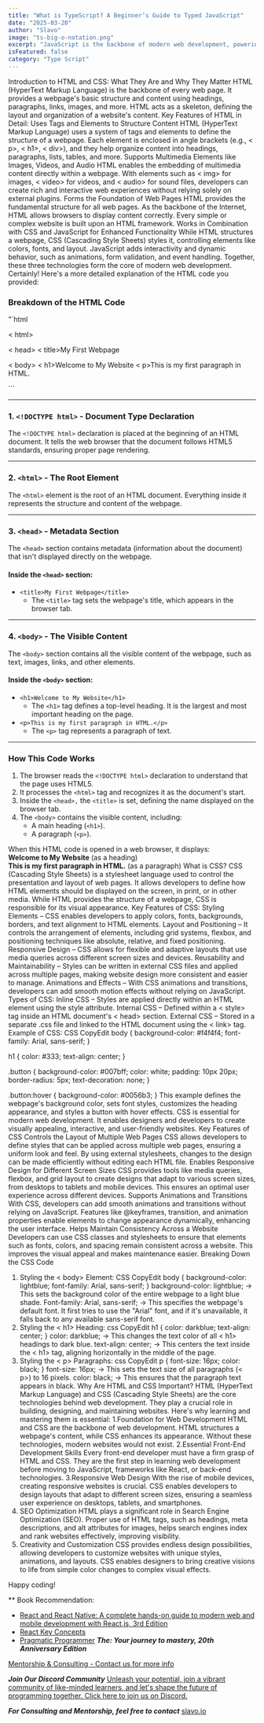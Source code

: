 ```yaml
---
title: "What is TypeScript? A Beginner’s Guide to Typed JavaScript"
date: "2025-03-20"
author: "Slavo"
image: "ts-big-o-notation.png"
excerpt: "JavaScript is the backbone of modern web development, powering everything from dynamic websites to complex web applications."
isFeatured: false
category: "Type Script"
---
```



Introduction to HTML and CSS: What They Are and Why They Matter
HTML (HyperText Markup Language) is the backbone of every web page. It provides a webpage's basic structure and content using headings, paragraphs, links, images, and more. HTML acts as a skeleton, defining the layout and organization of a website's content.
Key Features of HTML in Detail:
Uses Tags and Elements to Structure Content
 HTML (HyperText Markup Language) uses a system of tags and elements to define the structure of a webpage. Each element is enclosed in angle brackets (e.g., < p>, <  h1>, < div>), and they help organize content into headings, paragraphs, lists, tables, and more.
Supports Multimedia Elements like Images, Videos, and Audio
 HTML enables the embedding of multimedia content directly within a webpage. With elements such as < img> for images, < video> for videos, and < audio> for sound files, developers can create rich and interactive web experiences without relying solely on external plugins.
Forms the Foundation of Web Pages
 HTML provides the fundamental structure for all web pages. As the backbone of the Internet, HTML allows browsers to display content correctly. Every simple or complex website is built upon an HTML framework.
Works in Combination with CSS and JavaScript for Enhanced Functionality
 While HTML structures a webpage, CSS (Cascading Style Sheets) styles it, controlling elements like colors, fonts, and layout. JavaScript adds interactivity and dynamic behavior, such as animations, form validation, and event handling. Together, these three technologies form the core of modern web development.
Certainly! Here's a more detailed explanation of the HTML code you provided:  

### **Breakdown of the HTML Code**  

"`html
<!DOCTYPE html>
< html>

< head>
    < title>My First Webpage</title>
</head>
< body>
    < h1>Welcome to My Website</h1>
    < p>This is my first paragraph in HTML.</p>
</body>
</html>
```

---

### **1. `<!DOCTYPE html>` - Document Type Declaration**

The `<!DOCTYPE html>` declaration is placed at the beginning of an HTML document. It tells the web browser that the document follows HTML5 standards, ensuring proper page rendering.  

---

### **2. `<html>` - The Root Element**

The `<html>` element is the root of an HTML document. Everything inside it represents the structure and content of the webpage.

---

### **3. `<head>` - Metadata Section**

The `<head>` section contains metadata (information about the document) that isn't displayed directly on the webpage.  

#### **Inside the `<head>` section:**

- `<title>My First Webpage</title>`  
  - The `<title>` tag sets the webpage's title, which appears in the browser tab.

---

### **4. `<body>` - The Visible Content**

The `<body>` section contains all the visible content of the webpage, such as text, images, links, and other elements.

#### **Inside the `<body>` section:**

- `<h1>Welcome to My Website</h1>`  
  - The `<h1>` tag defines a top-level heading. It is the largest and most important heading on the page.  
- `<p>This is my first paragraph in HTML.</p>`  
  - The `<p>` tag represents a paragraph of text.

---

### **How This Code Works**

1. The browser reads the `<!DOCTYPE html>` declaration to understand that the page uses HTML5.
2. It processes the `<html>` tag and recognizes it as the document's start.
3. Inside the `<head>,` the `<title>` is set, defining the name displayed on the browser tab.
4. The `<body>` contains the visible content, including:
   - A main heading (`<h1>`).
   - A paragraph (`<p>`).

When this HTML code is opened in a web browser, it displays:  
**Welcome to My Website** (as a heading)  
**This is my first paragraph in HTML.** (as a paragraph)
What is CSS?
CSS (Cascading Style Sheets) is a stylesheet language used to control the presentation and layout of web pages. It allows developers to define how HTML elements should be displayed on the screen, in print, or in other media. While HTML provides the structure of a webpage, CSS is responsible for its visual appearance.
Key Features of CSS:
Styling Elements – CSS enables developers to apply colors, fonts, backgrounds, borders, and text alignment to HTML elements.
Layout and Positioning – It controls the arrangement of elements, including grid systems, flexbox, and positioning techniques like absolute, relative, and fixed positioning.
Responsive Design – CSS allows for flexible and adaptive layouts that use media queries across different screen sizes and devices.
Reusability and Maintainability – Styles can be written in external CSS files and applied across multiple pages, making website design more consistent and easier to manage.
Animations and Effects – With CSS animations and transitions, developers can add smooth motion effects without relying on JavaScript.
Types of CSS:
Inline CSS – Styles are applied directly within an HTML element using the style attribute.
Internal CSS – Defined within a < style> tag inside an HTML document's < head> section.
External CSS – Stored in a separate .css file and linked to the HTML document using the < link> tag.
Example of CSS:
CSS
CopyEdit
body {
    background-color: #f4f4f4;
    font-family: Arial, sans-serif;
}

h1 {
    color: #333;
    text-align: center;
}

.button {
    background-color: #007bff;
    color: white;
    padding: 10px 20px;
    border-radius: 5px;
    text-decoration: none;
}

.button:hover {
    background-color: #0056b3;
}
This example defines the webpage's background color, sets font styles, customizes the heading appearance, and styles a button with hover effects.
CSS is essential for modern web development. It enables designers and developers to create visually appealing, interactive, and user-friendly websites.
Key Features of CSS
Controls the Layout of Multiple Web Pages
 CSS allows developers to define styles that can be applied across multiple web pages, ensuring a uniform look and feel. By using external stylesheets, changes to the design can be made efficiently without editing each HTML file.
Enables Responsive Design for Different Screen Sizes
 CSS provides tools like media queries, flexbox, and grid layout to create designs that adapt to various screen sizes, from desktops to tablets and mobile devices. This ensures an optimal user experience across different devices.
Supports Animations and Transitions
 With CSS, developers can add smooth animations and transitions without relying on JavaScript. Features like @keyframes, transition, and animation properties enable elements to change appearance dynamically, enhancing the user interface.
Helps Maintain Consistency Across a Website
 Developers can use CSS classes and stylesheets to ensure that elements such as fonts, colors, and spacing remain consistent across a website. This improves the visual appeal and makes maintenance easier.
Breaking Down the CSS Code

1. Styling the < body> Element:
CSS
CopyEdit
body {
    background-color: lightblue;
    font-family: Arial, sans-serif;
}
background-color: lightblue; → This sets the background color of the entire webpage to a light blue shade.
Font-family: Arial, sans-serif; → This specifies the webpage's default font. It first tries to use the "Arial" font, and if it's unavailable, it falls back to any available sans-serif font.
2. Styling the < h1> Heading:
css
CopyEdit
h1 {
    color: darkblue;
    text-align: center;
}
color: darkblue; → This changes the text color of all < h1> headings to dark blue.
text-align: center; → This centers the text inside the < h1> tag, aligning horizontally in the middle of the page.
3. Styling the < p> Paragraphs:
css
CopyEdit
p {
    font-size: 16px;
    color: black;
}
font-size: 16px; → This sets the text size of all paragraphs (< p>) to 16 pixels.
color: black; → This ensures that the paragraph text appears in black.
Why Are HTML and CSS Important?
HTML (HyperText Markup Language) and CSS (Cascading Style Sheets) are the core technologies behind web development. They play a crucial role in building, designing, and maintaining websites. Here's why learning and mastering them is essential:
1.Foundation for Web Development
HTML and CSS are the backbone of web development. HTML structures a webpage's content, while CSS enhances its appearance. Without these technologies, modern websites would not exist.
2.Essential Front-End Development Skills
Every front-end developer must have a firm grasp of HTML and CSS. They are the first step in learning web development before moving to JavaScript, frameworks like React, or back-end technologies.
3.Responsive Web Design
With the rise of mobile devices, creating responsive websites is crucial. CSS enables developers to design layouts that adapt to different screen sizes, ensuring a seamless user experience on desktops, tablets, and smartphones.
4. SEO Optimization
HTML plays a significant role in Search Engine Optimization (SEO). Proper use of HTML tags, such as headings, meta descriptions, and alt attributes for images, helps search engines index and rank websites effectively, improving visibility.
5. Creativity and Customization
CSS provides endless design possibilities, allowing developers to customize websites with unique styles, animations, and layouts. CSS enables designers to bring creative visions to life from simple color changes to complex visual effects.

Happy coding!

\*\* Book Recommendation:

- [React and React Native: A complete hands-on guide to modern web and mobile development with React.js, 3rd Edition](https://amzn.to/3CStF7m)
- [React Key Concepts](https://amzn.to/43XOCJM)
- [Pragmatic Programmer](https://amzn.to/3W1P4oL) **_The: Your journey to mastery, 20th Anniversary Edition_**

[Mentorship & Consulting - Contact us for more info](/contact)

**_Join Our Discord Community_** [Unleash your potential, join a vibrant community of like-minded learners, and let's shape the future of programming together. Click here to join us on Discord.](https://discord.gg/A75tvDvZ)

**_For Consulting and Mentorship, feel free to contact_** [slavo.io](/contact)

